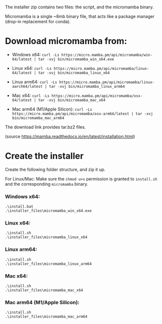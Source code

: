 The installer zip contains two files: the script, and the micromamba binary.

Micromamba is a single ~8mb binary file, that acts like a package manager (drop-in replacement for conda).

# Download micromamba from:
* Windows x64: `curl -Ls https://micro.mamba.pm/api/micromamba/win-64/latest | tar -xvj bin/micromamba_win_x64.exe`

* Linux x64: `curl -Ls https://micro.mamba.pm/api/micromamba/linux-64/latest | tar -xvj bin/micromamba_linux_x64`
* Linux arm64: `curl -Ls https://micro.mamba.pm/api/micromamba/linux-aarch64/latest | tar -xvj bin/micromamba_linux_arm64`

* Mac x64: `curl -Ls https://micro.mamba.pm/api/micromamba/osx-64/latest | tar -xvj bin/micromamba_mac_x64`
* Mac arm64 (M1/Apple Silicon): `curl -Ls https://micro.mamba.pm/api/micromamba/osx-arm64/latest | tar -xvj bin/micromamba_mac_arm64`

The download link provides tar.bz2 files.

(source https://mamba.readthedocs.io/en/latest/installation.html)

# Create the installer
Create the following folder structure, and zip it up.

For Linux/Mac: Make sure the `chmod u+x` permission is granted to `install.sh` and the corresponding `micromamba` binary.

### Windows x64:
```
.\install.bat
.\installer_files\micromamba_win_x64.exe
```

### Linux x64:
```
.\install.sh
.\installer_files\micromamba_linux_x64
```

### Linux arm64:
```
.\install.sh
.\installer_files\micromamba_linux_arm64
```

### Mac x64:
```
.\install.sh
.\installer_files\micromamba_mac_x64
```

### Mac arm64 (M1/Apple Silicon):
```
.\install.sh
.\installer_files\micromamba_mac_arm64
```